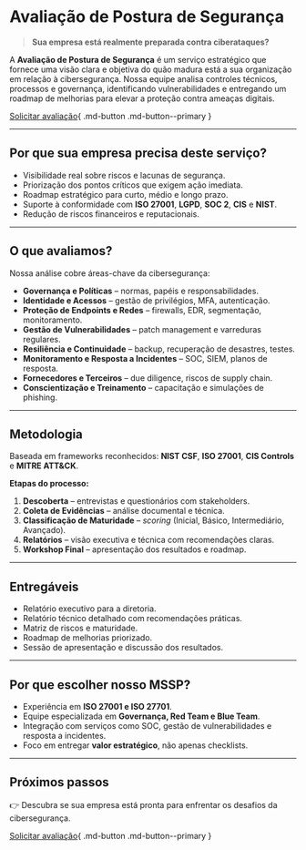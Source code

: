 # Avaliação de Postura de Segurança

> **Sua empresa está realmente preparada contra ciberataques?**

A **Avaliação de Postura de Segurança** é um serviço estratégico que fornece uma visão clara e objetiva do quão madura está a sua organização em relação à cibersegurança. Nossa equipe analisa controles técnicos, processos e governança, identificando vulnerabilidades e entregando um roadmap de melhorias para elevar a proteção contra ameaças digitais.

[Solicitar avaliação](/contato/){ .md-button .md-button--primary }

---

## Por que sua empresa precisa deste serviço?
- Visibilidade real sobre riscos e lacunas de segurança.  
- Priorização dos pontos críticos que exigem ação imediata.  
- Roadmap estratégico para curto, médio e longo prazo.  
- Suporte à conformidade com **ISO 27001**, **LGPD**, **SOC 2**, **CIS** e **NIST**.  
- Redução de riscos financeiros e reputacionais.  

---

## O que avaliamos?
Nossa análise cobre áreas-chave da cibersegurança:

- **Governança e Políticas** – normas, papéis e responsabilidades.  
- **Identidade e Acessos** – gestão de privilégios, MFA, autenticação.  
- **Proteção de Endpoints e Redes** – firewalls, EDR, segmentação, monitoramento.  
- **Gestão de Vulnerabilidades** – patch management e varreduras regulares.  
- **Resiliência e Continuidade** – backup, recuperação de desastres, testes.  
- **Monitoramento e Resposta a Incidentes** – SOC, SIEM, planos de resposta.  
- **Fornecedores e Terceiros** – due diligence, riscos de supply chain.  
- **Conscientização e Treinamento** – capacitação e simulações de phishing.  

---

## Metodologia
Baseada em frameworks reconhecidos: **NIST CSF**, **ISO 27001**, **CIS Controls** e **MITRE ATT&CK**.

**Etapas do processo:**
1. **Descoberta** – entrevistas e questionários com stakeholders.  
2. **Coleta de Evidências** – análise documental e técnica.  
3. **Classificação de Maturidade** – _scoring_ (Inicial, Básico, Intermediário, Avançado).  
4. **Relatórios** – visão executiva e técnica com recomendações claras.  
5. **Workshop Final** – apresentação dos resultados e roadmap.  

---

## Entregáveis
- Relatório executivo para a diretoria.  
- Relatório técnico detalhado com recomendações práticas.  
- Matriz de riscos e maturidade.  
- Roadmap de melhorias priorizado.  
- Sessão de apresentação e discussão dos resultados.  

---

## Por que escolher nosso MSSP?
- Experiência em **ISO 27001 e ISO 27701**.  
- Equipe especializada em **Governança, Red Team e Blue Team**.  
- Integração com serviços como SOC, gestão de vulnerabilidades e resposta a incidentes.  
- Foco em entregar **valor estratégico**, não apenas checklists.  

---

## Próximos passos
👉 Descubra se sua empresa está pronta para enfrentar os desafios da cibersegurança.  

[Solicitar avaliação](/iso27001-knowledge-base/contato/contato/){ .md-button .md-button--primary }
